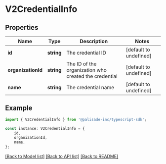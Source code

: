 # V2CredentialInfo


## Properties

Name | Type | Description | Notes
------------ | ------------- | ------------- | -------------
**id** | **string** | The credential ID | [default to undefined]
**organizationId** | **string** | The ID of the organization who created the credential | [default to undefined]
**name** | **string** | The credential name | [default to undefined]

## Example

```typescript
import { V2CredentialInfo } from '@palisade-inc/typescript-sdk';

const instance: V2CredentialInfo = {
    id,
    organizationId,
    name,
};
```

[[Back to Model list]](../README.md#documentation-for-models) [[Back to API list]](../README.md#documentation-for-api-endpoints) [[Back to README]](../README.md)
